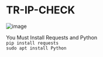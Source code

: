# TR-IP-CHECK
![image](https://github.com/user-attachments/assets/c235f993-5cd9-4196-ab89-e2e0929c2a31)

You Must Install Requests and Python <br>
```pip install requests``` <br>
```sudo apt install Python```
